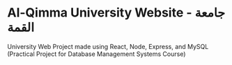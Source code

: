 # Al-Qimma University Website - جامعة القمة

University Web Project made using React, Node, Express, and MySQL (Practical Project for Database Management Systems Course)

